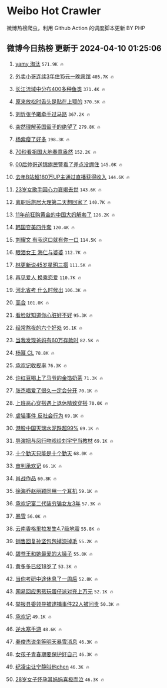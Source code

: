 # Weibo Hot Crawler 



微博热榜爬虫，利用 Github Action 的调度脚本更新 BY PHP 


## 微博今日热榜 更新于 2024-04-10 01:25:06 
1. [yamy 淘汰](https://s.weibo.com/weibo?q=yamy%20%E6%B7%98%E6%B1%B0&t=31&band_rank=1&Refer=top) `571.9K 🔥` 

1. [外卖小哥连续3年住15元一晚宾馆](https://s.weibo.com/weibo?q=%23%E5%A4%96%E5%8D%96%E5%B0%8F%E5%93%A5%E8%BF%9E%E7%BB%AD3%E5%B9%B4%E4%BD%8F15%E5%85%83%E4%B8%80%E6%99%9A%E5%AE%BE%E9%A6%86%23&t=31&band_rank=2&Refer=top) `405.7K 🔥` 

1. [长江流域中分布400多种鱼类](https://s.weibo.com/weibo?q=%23%E9%95%BF%E6%B1%9F%E6%B5%81%E5%9F%9F%E4%B8%AD%E5%88%86%E5%B8%83400%E5%A4%9A%E7%A7%8D%E9%B1%BC%E7%B1%BB%23&t=31&band_rank=3&Refer=top) `371.4K 🔥` 

1. [原来放松时舌头是贴在上颚的](https://s.weibo.com/weibo?q=%23%E5%8E%9F%E6%9D%A5%E6%94%BE%E6%9D%BE%E6%97%B6%E8%88%8C%E5%A4%B4%E6%98%AF%E8%B4%B4%E5%9C%A8%E4%B8%8A%E9%A2%9A%E7%9A%84%23&t=31&band_rank=4&Refer=top) `370.5K 🔥` 

1. [刘忻张予曦牵手过马路](https://s.weibo.com/weibo?q=%23%E5%88%98%E5%BF%BB%E5%BC%A0%E4%BA%88%E6%9B%A6%E7%89%B5%E6%89%8B%E8%BF%87%E9%A9%AC%E8%B7%AF%23&t=31&band_rank=5&Refer=top) `367.2K 🔥` 

1. [突然理解英国留子的绝望了](https://s.weibo.com/weibo?q=%23%E7%AA%81%E7%84%B6%E7%90%86%E8%A7%A3%E8%8B%B1%E5%9B%BD%E7%95%99%E5%AD%90%E7%9A%84%E7%BB%9D%E6%9C%9B%E4%BA%86%23&t=31&band_rank=6&Refer=top) `279.8K 🔥` 

1. [杨紫瘦了好多](https://s.weibo.com/weibo?q=%E6%9D%A8%E7%B4%AB%E7%98%A6%E4%BA%86%E5%A5%BD%E5%A4%9A&t=31&band_rank=7&Refer=top) `198.3K 🔥` 

1. [70秒看祖国大地春意盎然](https://s.weibo.com/weibo?q=%2370%E7%A7%92%E7%9C%8B%E7%A5%96%E5%9B%BD%E5%A4%A7%E5%9C%B0%E6%98%A5%E6%84%8F%E7%9B%8E%E7%84%B6%23&t=31&band_rank=8&Refer=top) `152.2K 🔥` 

1. [00后帅哥送锦旗民警看了差点没绷住](https://s.weibo.com/weibo?q=%2300%E5%90%8E%E5%B8%85%E5%93%A5%E9%80%81%E9%94%A6%E6%97%97%E6%B0%91%E8%AD%A6%E7%9C%8B%E4%BA%86%E5%B7%AE%E7%82%B9%E6%B2%A1%E7%BB%B7%E4%BD%8F%23&t=31&band_rank=9&Refer=top) `145.0K 🔥` 

1. [去年B站超180万UP主通过直播获得收入](https://s.weibo.com/weibo?q=%23%E5%8E%BB%E5%B9%B4B%E7%AB%99%E8%B6%85180%E4%B8%87UP%E4%B8%BB%E9%80%9A%E8%BF%87%E7%9B%B4%E6%92%AD%E8%8E%B7%E5%BE%97%E6%94%B6%E5%85%A5%23&t=31&band_rank=10&Refer=top) `144.6K 🔥` 

1. [23岁女歌手因心力衰竭去世](https://s.weibo.com/weibo?q=%2323%E5%B2%81%E5%A5%B3%E6%AD%8C%E6%89%8B%E5%9B%A0%E5%BF%83%E5%8A%9B%E8%A1%B0%E7%AB%AD%E5%8E%BB%E4%B8%96%23&t=31&band_rank=11&Refer=top) `143.6K 🔥` 

1. [离职后旅居大理第二天想回家了](https://s.weibo.com/weibo?q=%23%E7%A6%BB%E8%81%8C%E5%90%8E%E6%97%85%E5%B1%85%E5%A4%A7%E7%90%86%E7%AC%AC%E4%BA%8C%E5%A4%A9%E6%83%B3%E5%9B%9E%E5%AE%B6%E4%BA%86%23&t=31&band_rank=12&Refer=top) `140.7K 🔥` 

1. [11年前狂购黄金的中国大妈解套了](https://s.weibo.com/weibo?q=%2311%E5%B9%B4%E5%89%8D%E7%8B%82%E8%B4%AD%E9%BB%84%E9%87%91%E7%9A%84%E4%B8%AD%E5%9B%BD%E5%A4%A7%E5%A6%88%E8%A7%A3%E5%A5%97%E4%BA%86%23&t=31&band_rank=13&Refer=top) `126.2K 🔥` 

1. [韩国变美四件套](https://s.weibo.com/weibo?q=%E9%9F%A9%E5%9B%BD%E5%8F%98%E7%BE%8E%E5%9B%9B%E4%BB%B6%E5%A5%97&t=31&band_rank=14&Refer=top) `120.4K 🔥` 

1. [刘耀文 有我这口就有你一口](https://s.weibo.com/weibo?q=%E5%88%98%E8%80%80%E6%96%87%20%E6%9C%89%E6%88%91%E8%BF%99%E5%8F%A3%E5%B0%B1%E6%9C%89%E4%BD%A0%E4%B8%80%E5%8F%A3&t=31&band_rank=15&Refer=top) `114.5K 🔥` 

1. [眼泪女王 海仁与婆婆](https://s.weibo.com/weibo?q=%E7%9C%BC%E6%B3%AA%E5%A5%B3%E7%8E%8B%20%E6%B5%B7%E4%BB%81%E4%B8%8E%E5%A9%86%E5%A9%86&t=31&band_rank=16&Refer=top) `112.7K 🔥` 

1. [林更新说45岁星玥三搭](https://s.weibo.com/weibo?q=%23%E6%9E%97%E6%9B%B4%E6%96%B0%E8%AF%B445%E5%B2%81%E6%98%9F%E7%8E%A5%E4%B8%89%E6%90%AD%23&t=31&band_rank=17&Refer=top) `111.5K 🔥` 

1. [再见爱人 换乘恋爱](https://s.weibo.com/weibo?q=%E5%86%8D%E8%A7%81%E7%88%B1%E4%BA%BA%20%E6%8D%A2%E4%B9%98%E6%81%8B%E7%88%B1&t=31&band_rank=18&Refer=top) `110.7K 🔥` 

1. [河北省考 什么时候出](https://s.weibo.com/weibo?q=%E6%B2%B3%E5%8C%97%E7%9C%81%E8%80%83%20%E4%BB%80%E4%B9%88%E6%97%B6%E5%80%99%E5%87%BA&t=31&band_rank=19&Refer=top) `106.3K 🔥` 

1. [高合](https://s.weibo.com/weibo?q=%E9%AB%98%E5%90%88&t=31&band_rank=20&Refer=top) `101.0K 🔥` 

1. [看脸就知道你心脏好不好](https://s.weibo.com/weibo?q=%23%E7%9C%8B%E8%84%B8%E5%B0%B1%E7%9F%A5%E9%81%93%E4%BD%A0%E5%BF%83%E8%84%8F%E5%A5%BD%E4%B8%8D%E5%A5%BD%23&t=31&band_rank=21&Refer=top) `95.3K 🔥` 

1. [经常熬夜的六个好处](https://s.weibo.com/weibo?q=%23%E7%BB%8F%E5%B8%B8%E7%86%AC%E5%A4%9C%E7%9A%84%E5%85%AD%E4%B8%AA%E5%A5%BD%E5%A4%84%23&t=31&band_rank=22&Refer=top) `95.1K 🔥` 

1. [当我发现爸妈有60万存款时](https://s.weibo.com/weibo?q=%23%E5%BD%93%E6%88%91%E5%8F%91%E7%8E%B0%E7%88%B8%E5%A6%88%E6%9C%8960%E4%B8%87%E5%AD%98%E6%AC%BE%E6%97%B6%23&t=31&band_rank=23&Refer=top) `82.5K 🔥` 

1. [杨幂 CL](https://s.weibo.com/weibo?q=%E6%9D%A8%E5%B9%82%20CL&t=31&band_rank=24&Refer=top) `78.8K 🔥` 

1. [承欢记收视率](https://s.weibo.com/weibo?q=%23%E6%89%BF%E6%AC%A2%E8%AE%B0%E6%94%B6%E8%A7%86%E7%8E%87%23&t=31&band_rank=25&Refer=top) `76.3K 🔥` 

1. [许红豆喝上了马爷的金箔奶茶](https://s.weibo.com/weibo?q=%23%E8%AE%B8%E7%BA%A2%E8%B1%86%E5%96%9D%E4%B8%8A%E4%BA%86%E9%A9%AC%E7%88%B7%E7%9A%84%E9%87%91%E7%AE%94%E5%A5%B6%E8%8C%B6%23&t=31&band_rank=26&Refer=top) `71.3K 🔥` 

1. [张杰唱爱了很久一定会分开](https://s.weibo.com/weibo?q=%23%E5%BC%A0%E6%9D%B0%E5%94%B1%E7%88%B1%E4%BA%86%E5%BE%88%E4%B9%85%E4%B8%80%E5%AE%9A%E4%BC%9A%E5%88%86%E5%BC%80%23&t=31&band_rank=27&Refer=top) `70.1K 🔥` 

1. [上班恶心穿搭遇上退休精致穿搭](https://s.weibo.com/weibo?q=%E4%B8%8A%E7%8F%AD%E6%81%B6%E5%BF%83%E7%A9%BF%E6%90%AD%E9%81%87%E4%B8%8A%E9%80%80%E4%BC%91%E7%B2%BE%E8%87%B4%E7%A9%BF%E6%90%AD&t=31&band_rank=28&Refer=top) `70.0K 🔥` 

1. [虐猫事件 反社会行为](https://s.weibo.com/weibo?q=%E8%99%90%E7%8C%AB%E4%BA%8B%E4%BB%B6%20%E5%8F%8D%E7%A4%BE%E4%BC%9A%E8%A1%8C%E4%B8%BA&t=31&band_rank=29&Refer=top) `69.1K 🔥` 

1. [港股中国天瑞水泥跌超99%](https://s.weibo.com/weibo?q=%23%E6%B8%AF%E8%82%A1%E4%B8%AD%E5%9B%BD%E5%A4%A9%E7%91%9E%E6%B0%B4%E6%B3%A5%E8%B7%8C%E8%B6%8599%25%23&t=31&band_rank=30&Refer=top) `69.1K 🔥` 

1. [导演把与凤行吻戏给刘宇宁当教材](https://s.weibo.com/weibo?q=%23%E5%AF%BC%E6%BC%94%E6%8A%8A%E4%B8%8E%E5%87%A4%E8%A1%8C%E5%90%BB%E6%88%8F%E7%BB%99%E5%88%98%E5%AE%87%E5%AE%81%E5%BD%93%E6%95%99%E6%9D%90%23&t=31&band_rank=31&Refer=top) `69.1K 🔥` 

1. [十个勤天只能是十个勤天](https://s.weibo.com/weibo?q=%23%E5%8D%81%E4%B8%AA%E5%8B%A4%E5%A4%A9%E5%8F%AA%E8%83%BD%E6%98%AF%E5%8D%81%E4%B8%AA%E5%8B%A4%E5%A4%A9%23&t=31&band_rank=32&Refer=top) `68.0K 🔥` 

1. [审判承欢记](https://s.weibo.com/weibo?q=%E5%AE%A1%E5%88%A4%E6%89%BF%E6%AC%A2%E8%AE%B0&t=31&band_rank=33&Refer=top) `66.1K 🔥` 

1. [肖战作品](https://s.weibo.com/weibo?q=%E8%82%96%E6%88%98%E4%BD%9C%E5%93%81&t=31&band_rank=34&Refer=top) `60.8K 🔥` 

1. [徐海乔赵丽颖同用一个耳机](https://s.weibo.com/weibo?q=%23%E5%BE%90%E6%B5%B7%E4%B9%94%E8%B5%B5%E4%B8%BD%E9%A2%96%E5%90%8C%E7%94%A8%E4%B8%80%E4%B8%AA%E8%80%B3%E6%9C%BA%23&t=31&band_rank=35&Refer=top) `59.1K 🔥` 

1. [承欢记富二代装穷骗女友3年](https://s.weibo.com/weibo?q=%23%E6%89%BF%E6%AC%A2%E8%AE%B0%E5%AF%8C%E4%BA%8C%E4%BB%A3%E8%A3%85%E7%A9%B7%E9%AA%97%E5%A5%B3%E5%8F%8B3%E5%B9%B4%23&t=31&band_rank=36&Refer=top) `57.3K 🔥` 

1. [暴雪](https://s.weibo.com/weibo?q=%E6%9A%B4%E9%9B%AA&t=31&band_rank=37&Refer=top) `56.0K 🔥` 

1. [云南香格里拉发生4.7级地震](https://s.weibo.com/weibo?q=%23%E4%BA%91%E5%8D%97%E9%A6%99%E6%A0%BC%E9%87%8C%E6%8B%89%E5%8F%91%E7%94%9F4.7%E7%BA%A7%E5%9C%B0%E9%9C%87%23&t=31&band_rank=38&Refer=top) `55.8K 🔥` 

1. [销售回复孙坚包包掉漆掉毛](https://s.weibo.com/weibo?q=%23%E9%94%80%E5%94%AE%E5%9B%9E%E5%A4%8D%E5%AD%99%E5%9D%9A%E5%8C%85%E5%8C%85%E6%8E%89%E6%BC%86%E6%8E%89%E6%AF%9B%23&t=31&band_rank=39&Refer=top) `55.2K 🔥` 

1. [碧苍王和她最爱的大锤子](https://s.weibo.com/weibo?q=%23%E7%A2%A7%E8%8B%8D%E7%8E%8B%E5%92%8C%E5%A5%B9%E6%9C%80%E7%88%B1%E7%9A%84%E5%A4%A7%E9%94%A4%E5%AD%90%23&t=31&band_rank=40&Refer=top) `55.0K 🔥` 

1. [黄多多已经18岁了](https://s.weibo.com/weibo?q=%23%E9%BB%84%E5%A4%9A%E5%A4%9A%E5%B7%B2%E7%BB%8F18%E5%B2%81%E4%BA%86%23&t=31&band_rank=41&Refer=top) `53.3K 🔥` 

1. [当你考研中途休息了一周后](https://s.weibo.com/weibo?q=%23%E5%BD%93%E4%BD%A0%E8%80%83%E7%A0%94%E4%B8%AD%E9%80%94%E4%BC%91%E6%81%AF%E4%BA%86%E4%B8%80%E5%91%A8%E5%90%8E%23&t=31&band_rank=42&Refer=top) `52.8K 🔥` 

1. [网易回应男孩玩蛋仔派对充上万元](https://s.weibo.com/weibo?q=%23%E7%BD%91%E6%98%93%E5%9B%9E%E5%BA%94%E7%94%B7%E5%AD%A9%E7%8E%A9%E8%9B%8B%E4%BB%94%E6%B4%BE%E5%AF%B9%E5%85%85%E4%B8%8A%E4%B8%87%E5%85%83%23&t=31&band_rank=43&Refer=top) `52.1K 🔥` 

1. [举报县委领导被逮捕事件22人被问责](https://s.weibo.com/weibo?q=%23%E4%B8%BE%E6%8A%A5%E5%8E%BF%E5%A7%94%E9%A2%86%E5%AF%BC%E8%A2%AB%E9%80%AE%E6%8D%95%E4%BA%8B%E4%BB%B622%E4%BA%BA%E8%A2%AB%E9%97%AE%E8%B4%A3%23&t=31&band_rank=44&Refer=top) `50.3K 🔥` 

1. [承欢记](https://s.weibo.com/weibo?q=%E6%89%BF%E6%AC%A2%E8%AE%B0&t=31&band_rank=45&Refer=top) `49.1K 🔥` 

1. [逆水寒手游](https://s.weibo.com/weibo?q=%23%E9%80%86%E6%B0%B4%E5%AF%92%E6%89%8B%E6%B8%B8%23&t=31&band_rank=46&Refer=top) `48.6K 🔥` 

1. [秦俊杰说坐等明天暴雪消息](https://s.weibo.com/weibo?q=%23%E7%A7%A6%E4%BF%8A%E6%9D%B0%E8%AF%B4%E5%9D%90%E7%AD%89%E6%98%8E%E5%A4%A9%E6%9A%B4%E9%9B%AA%E6%B6%88%E6%81%AF%23&t=31&band_rank=47&Refer=top) `46.3K 🔥` 

1. [女孩子青春期要保护好自己](https://s.weibo.com/weibo?q=%E5%A5%B3%E5%AD%A9%E5%AD%90%E9%9D%92%E6%98%A5%E6%9C%9F%E8%A6%81%E4%BF%9D%E6%8A%A4%E5%A5%BD%E8%87%AA%E5%B7%B1&t=31&band_rank=48&Refer=top) `46.3K 🔥` 

1. [纪凌尘让宁静叫他chen](https://s.weibo.com/weibo?q=%E7%BA%AA%E5%87%8C%E5%B0%98%E8%AE%A9%E5%AE%81%E9%9D%99%E5%8F%AB%E4%BB%96chen&t=31&band_rank=49&Refer=top) `46.3K 🔥` 

1. [28岁女子怀孕其妈妈喜极而泣](https://s.weibo.com/weibo?q=%2328%E5%B2%81%E5%A5%B3%E5%AD%90%E6%80%80%E5%AD%95%E5%85%B6%E5%A6%88%E5%A6%88%E5%96%9C%E6%9E%81%E8%80%8C%E6%B3%A3%23&t=31&band_rank=50&Refer=top) `46.3K 🔥` 

